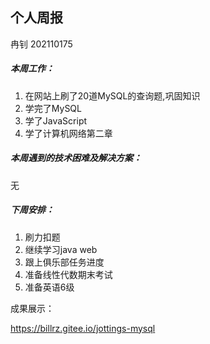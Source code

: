 ## 个人周报

冉钊 202110175

##### 本周工作：

1. 在网站上刷了20道MySQL的查询题,巩固知识
2. 学完了MySQL
3. 学了JavaScript
4. 学了计算机网络第二章

##### 本周遇到的技术困难及解决方案：

无

##### 下周安排：

1. 刷力扣题
2. 继续学习java web
3. 跟上俱乐部任务进度
4. 准备线性代数期末考试
5. 准备英语6级

成果展示：

https://billrz.gitee.io/jottings-mysql



